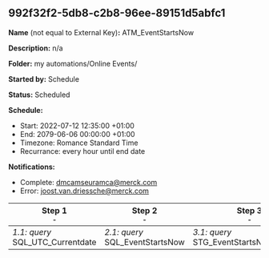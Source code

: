 ## 992f32f2-5db8-c2b8-96ee-89151d5abfc1

**Name** (not equal to External Key)**:** ATM_EventStartsNow

**Description:** n/a

**Folder:** my automations/Online Events/

**Started by:** Schedule

**Status:** Scheduled

**Schedule:**

* Start: 2022-07-12 12:35:00 +01:00
* End: 2079-06-06 00:00:00 +01:00
* Timezone: Romance Standard Time
* Recurrance: every hour until end date

**Notifications:**

* Complete: dmcamseuramca@merck.com
* Error: joost.van.driessche@merck.com

| Step 1<br>_<small>-</small>_ | Step 2<br>_<small>-</small>_ | Step 3<br>_<small>-</small>_ | Step 4<br>_<small>-</small>_ |
| --- | --- | --- | --- |
| _1.1: query_<br>SQL_UTC_Currentdate | _2.1: query_<br>SQL_EventStartsNow | _3.1: query_<br>STG_EventStartsNow_Dummy | _4.1: journeyEntry_<br>J_OE_Reminder_2_Hours |
